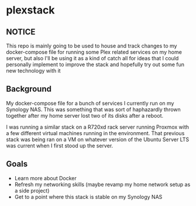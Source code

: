# plexstack

## NOTICE
This repo is mainly going to be used to house and track changes to my docker-compose file for running some Plex related services on my home server, but also I'll be using it as a kind of catch all for ideas that I could personally implement to improve the stack and hopefully try out some fun new technology with it

## Background
My docker-compose file for a bunch of services I currently run on my Synology NAS.
This was something that was sort of haphazardly thrown together after my home server lost two of its disks after a reboot. 

I was running a similar stack on a R720xd rack server running Proxmox with a few different virtual machines running in the environment. 
That previous stack was being ran on a VM on whatever version of the Ubuntu Server LTS was current when I first stood up the server.

## Goals
 - Learn more about Docker
 - Refresh my networking skills (maybe revamp my home network setup as a side project)
 - Get to a point where this stack is stable on my Synology NAS

